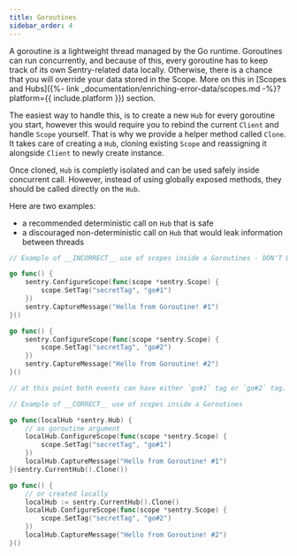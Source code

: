 ```yaml
---
title: Goroutines
sidebar_order: 4
---
```


A goroutine is a lightweight thread managed by the Go runtime. Goroutines can run concurrently, and because of this, every goroutine has to keep track of its own Sentry-related data locally. Otherwise, there is a chance that you will override your data stored in the Scope. More on this in [Scopes and Hubs]({%- link _documentation/enriching-error-data/scopes.md -%}?platform={{ include.platform }}) section.

The easiest way to handle this, is to create a new `Hub` for every goroutine you start, however this would require you to rebind the current `Client` and handle `Scope` yourself. That is why we provide a helper method called `Clone`. It takes care of creating a `Hub`, cloning existing `Scope` and reassigning it alongside `Client` to newly create instance.

Once cloned, `Hub` is completly isolated and can be used safely inside concurrent call. However, instead of using globally exposed methods, they should be called directly on the `Hub`.

Here are two examples: 
- a recommended deterministic call on `Hub` that is safe
- a discouraged non-deterministic call on `Hub` that would leak information between threads

```go
// Example of __INCORRECT__ use of scopes inside a Goroutines - DON'T USE IT!

go func() {
	sentry.ConfigureScope(func(scope *sentry.Scope) {
		scope.SetTag("secretTag", "go#1")
	})
	sentry.CaptureMessage("Hello from Goroutine! #1")
}()

go func() {
	sentry.ConfigureScope(func(scope *sentry.Scope) {
		scope.SetTag("secretTag", "go#2")
	})
	sentry.CaptureMessage("Hello from Goroutine! #2")
}()

// at this point both events can have either `go#1` tag or `go#2` tag. We'll never know.
```

```go
// Example of __CORRECT__ use of scopes inside a Goroutines

go func(localHub *sentry.Hub) {
	// as goroutine argument
	localHub.ConfigureScope(func(scope *sentry.Scope) {
		scope.SetTag("secretTag", "go#1")
	})
	localHub.CaptureMessage("Hello from Goroutine! #1")
}(sentry.CurrentHub().Clone())

go func() {
	// or created locally
	localHub := sentry.CurrentHub().Clone()
	localHub.ConfigureScope(func(scope *sentry.Scope) {
		scope.SetTag("secretTag", "go#2")
	})
	localHub.CaptureMessage("Hello from Goroutine! #2")
}()
```
